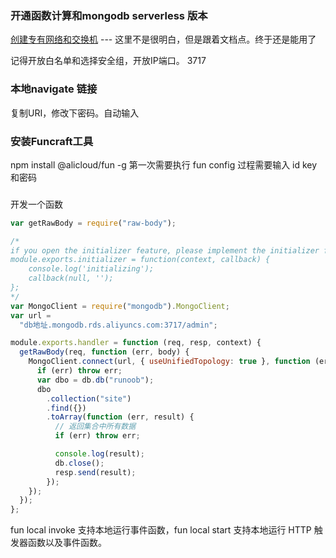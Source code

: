 ### 开通函数计算和mongodb serverless 版本
[创建专有网络和交换机](https://help.aliyun.com/document_detail/151264.html?spm=5176.11065259.1996646101.searchclickresult.27873962tr8DyP) ---  这里不是很明白，但是跟着文档点。终于还是能用了

记得开放白名单和选择安全组，开放IP端口。 3717

### 本地navigate 链接
复制URI，修改下密码。自动输入

### 安装Funcraft工具
npm install @alicloud/fun -g
第一次需要执行 fun config
过程需要输入 id key和密码

### 
开发一个函数

```js
var getRawBody = require("raw-body");

/*
if you open the initializer feature, please implement the initializer function, as below:
module.exports.initializer = function(context, callback) {
    console.log('initializing');
    callback(null, '');
};
*/
var MongoClient = require("mongodb").MongoClient;
var url =
  "db地址.mongodb.rds.aliyuncs.com:3717/admin";

module.exports.handler = function (req, resp, context) {
  getRawBody(req, function (err, body) {
    MongoClient.connect(url, { useUnifiedTopology: true }, function (err, db) {
      if (err) throw err;
      var dbo = db.db("runoob");
      dbo
        .collection("site")
        .find({})
        .toArray(function (err, result) {
          // 返回集合中所有数据
          if (err) throw err;

          console.log(result);
          db.close();
          resp.send(result);
        });
    });
  });
};

```
fun local invoke 支持本地运行事件函数，fun local start 支持本地运行 HTTP 触发器函数以及事件函数。